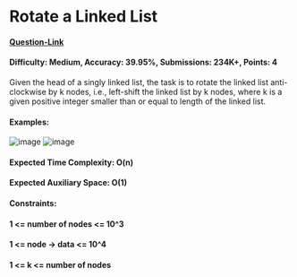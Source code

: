 # Rotate a Linked List
#### [Question-Link](https://www.geeksforgeeks.org/problems/rotate-a-linked-list/1)
#### Difficulty: Medium, Accuracy: 39.95%, Submissions: 234K+, Points: 4
Given the head of a singly linked list, the task is to rotate the linked list anti-clockwise by k nodes, i.e., left-shift the linked list by k nodes, where k is a given positive integer smaller than or equal to length of the linked list.

#### Examples:
![image](https://github.com/user-attachments/assets/78a36d6d-cb57-4615-b5c6-fbf58a18786e)
![image](https://github.com/user-attachments/assets/72ffd676-59ef-450d-b2b6-4bbce9d2dd33)

#### Expected Time Complexity: O(n)
#### Expected Auxiliary Space: O(1)

#### Constraints:
#### 1 <= number of nodes <= 10^3
#### 1 <= node -> data <= 10^4
#### 1 <= k <= number of nodes 
